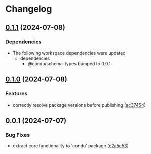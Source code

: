 # Changelog

## [0.1.1](https://github.com/niieani/toolchain/compare/@condu/types@0.1.0...@condu/types@0.1.1) (2024-07-08)


### Dependencies

* The following workspace dependencies were updated
  * dependencies
    * @condu/schema-types bumped to 0.0.1

## [0.1.0](https://github.com/niieani/toolchain/compare/@condu/types@0.0.1...@condu/types@0.1.0) (2024-07-08)


### Features

* correctly resolve package versions before publishing ([ac37454](https://github.com/niieani/toolchain/commit/ac374544ecb35ad3c3f27a830f24276928168306))

## 0.0.1 (2024-07-07)


### Bug Fixes

* extract core functionality to 'condu' package ([e2a5e53](https://github.com/niieani/toolchain/commit/e2a5e539f7aeaadedd3359d8bf80591f3e4ee258))
